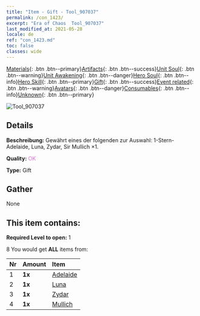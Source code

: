 ```yaml
---
title: "Item - Gift - Tool_907037"
permalink: /con_1423/
excerpt: "Era of Chaos  Tool_907037"
last_modified_at: 2021-05-28
locale: de
ref: "con_1423.md"
toc: false
classes: wide
---
```

 [Materials](/ItemsDE/){: .btn .btn--primary}[Artifacts](/ItemsDE/Artifacts/){: .btn .btn--success}[Unit Soul](/ItemsDE/UnitSoul/){: .btn .btn--warning}[Unit Awakening](/ItemsDE/UnitAwakening/){: .btn .btn--danger}[Hero Soul](/ItemsDE/HeroSoul/){: .btn .btn--info}[Hero Skill](/ItemsDE/HeroSkill/){: .btn .btn--primary}[Gift](/ItemsDE/Gift/){: .btn .btn--success}[Event related](/ItemsDE/Events/){: .btn .btn--warning}[Avatars](/ItemsDE/Avatars/){: .btn .btn--danger}[Consumables](/ItemsDE/Consumables/){: .btn .btn--info}[Unknown](/ItemsDE/Unknown/){: .btn .btn--primary}

 ![Tool_907037](/images/t/i_907037.png)

## Details
 **Beschreibung:** Gewährt eines der folgenden zur Auswahl: 1-Stern-Adelaide, Luna, Zydar, Sir Mullich ×1.

 **Quality:** <span style="color: #DA70D6">OK</span>

 **Type:** Gift

## Gather

  None

## This item contains:

 **Required Level to open:** 1

 8 You would get **ALL** items  from:

  | Nr | Amount |     Item    |
  |:---|:-------|:------------|
  | 1 |  **1x** | [Adelaide](/heroes/Adelaide/) |  | 
  | 2 |  **1x** | [Luna](/heroes/Luna/) |  | 
  | 3 |  **1x** | [Zydar](/heroes/Zydar/) |  | 
  | 4 |  **1x** | [Mullich](/heroes/Mullich/) |  | 
